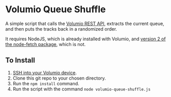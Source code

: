 # Volumio Queue Shuffle

A simple script that calls the [Volumio REST API](https://developers.volumio.com/api/rest-api), extracts the current queue, and then puts the tracks back in a randomized order.

It requires NodeJS, which is already installed with Volumio, and [version 2 of the node-fetch package](https://www.npmjs.com/package/node-fetch/v/2.6.7), which is not. 

## To Install
1. [SSH into your Volumio device](https://volumio.github.io/docs/User_Manual/SSH.html).
2. Clone this git repo to your chosen directory.
3. Run the `npm install` command.
4. Run the script with the command `node volumio-queue-shuffle.js`